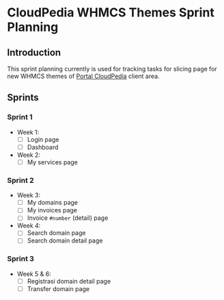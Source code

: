 # CloudPedia WHMCS Themes Sprint Planning

## Introduction

This sprint planning currently is used for tracking tasks for slicing page for new WHMCS themes of [Portal CloudPedia](https://portal.cloudpedia.id) client area.

## Sprints

### Sprint 1

- Week 1:
  - [ ] Login page
  - [ ] Dashboard

- Week 2:
  - [ ] My services page

### Sprint 2

- Week 3:
  - [ ] My domains page
  - [ ] My invoices page
  - [ ] Invoice `#number` (detail) page

- Week 4:
  - [ ] Search domain page
  - [ ] Search domain detail page

### Sprint 3

- Week 5 & 6:
  - [ ] Registrasi domain detail page
  - [ ] Transfer domain page
